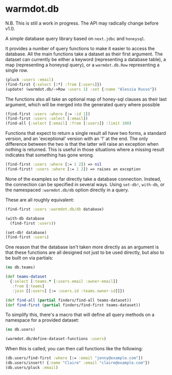 # warmdot.db

N.B. This is still a work in progress. The API may radically change before v1.0.

A simple database query library based on `next.jdbc` and `honeysql`.

It provides a number of query functions to make it easier to access the database.
All the main functions take a dataset as their first argument. The dataset can
currently be either a keyword (representing a database table), a map (representing
a honeysql query), or a `warmdot.db.Row` representing a single row.

```clojure
(pluck :users :email)
(find-first {:select [:*] :from [:users]})
(update! (warmdot.db/->Row :users 1) :set {:name "Alessia Russo"})
```

The functions also all take an optional map of honey-sql clauses as their
last argument, which will be merged into the generated query where possible

```clojure
(find-first :users :where [:= :id 1])
(find-first :users :select [:email])
(find-all {:select [:email] :from [:users]} :limit 100)
```

Functions that expect to return a single result all have two forms, a
standard version, and an 'exceptional' version with an '!' at the end. The
only difference between the two is that the latter will raise an exception
when nothing is returned. This is useful in those situations where a missing
result indicates that something has gone wrong.

```clojure
(find-first :users :where [:= 1 2]) => nil
(find-first! :users :where [:= 1 2]) => raises an exception
```

None of the examples so far directly take a database connection. Instead, the
connection can be specified in several ways. Using `set-db!`,
`with-db`, or the namespaced `:warmdot.db/db` option directly
in a query.

These are all roughly equivalent:

```clojure
(find-first :users :warmdot.db/db database)

(with-db database
  (find-first :users))

(set-db! database)
(find-first :users)
```

One reason that the database isn't taken more directly as an argument is that
these functions are all designed not just to be used directly, but also to be
built on via partials:

```clojure
(ns db.teams)

(def teams-dataset
  {:select [:teams.* [:users.email :owner-email]]
   :from [:teams]
   :join [[:users] [:= :users.id :teams.owner-id]]})

(def find-all (partial finders/find-all teams-dataset))
(def find-first (partial finders/find-first teams-dataset))
```

To simplify this, there's a macro that will define all query methods on a
namespace for a provided dataset:

```clojure
(ns db.users)

(warmdot.db/define-dataset-functions :users)
```

When this is called, you can then call functions like the following:

```clojure
(db.users/find-first :where [:= :email "jenny@example.com"])
(db.users/insert! {:name "Claire" :email "claire@example.com"})
(db.users/pluck :email)
```
